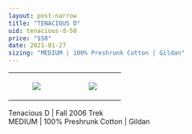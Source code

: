```yaml
---
layout: post-narrow
title: "TENACIOUS D"
uid: tenacious-d-50
price: "$50"
date: 2021-01-27
sizing: "MEDIUM | 100% Preshrunk Cotton | Gildan"
---
```




<table style="width:100%;"><tr><td style="vertical-align:top;">
      <figure class="tmblr-full" data-orig-height="2048" data-orig-width="1365" data-orig-src="https://concertshirts.netlify.app/shirts/0078/0078-01.jpg"><img src="https://64.media.tumblr.com/8a07764eb9cae1bd06fe3bda7f56a8be/4e50d8c3405e245a-a8/s540x810/33420bc5dcc61ee0dbdbb7d554a88ec281a1ca0b.jpg" data-orig-height="2048" data-orig-width="1365" data-orig-src="https://concertshirts.netlify.app/shirts/0078/0078-01.jpg"/></figure></td>
    <td style="vertical-align:top;">
      <figure class="tmblr-full" data-orig-height="2048" data-orig-width="1365" data-orig-src="https://concertshirts.netlify.app/shirts/0078/0078-02.jpg"><img src="https://64.media.tumblr.com/b1f043635a1db8ea1c5d5174f551451f/4e50d8c3405e245a-10/s540x810/24af214154414b1f98be132143f477bb46cd2ed5.jpg" data-orig-height="2048" data-orig-width="1365" data-orig-src="https://concertshirts.netlify.app/shirts/0078/0078-02.jpg"/></figure></td>
  </tr></table><p>
  Tenacious D | Fall 2006 Trek<br/>MEDIUM | 100% Preshrunk Cotton | Gildan
</p>
